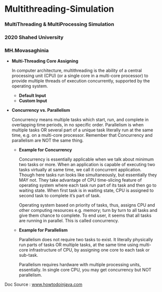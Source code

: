# Multithreading-Simulation

### MultiThreading & MultiProcessing Simulation
### 2020 Shahed University
### MH.Movasaghinia

- **Multi-Threading Core Assigning**

    In computer architecture, multithreading is the ability of a central processing unit (CPU) (or a single core in a multi-core processor) to provide multiple threads of execution concurrently, supported by the operating system.

  - **Default Input**
  - **Custom Input**
  
- **Concurrency vs. Parallelism**

    Concurrency means multiple tasks which start, run, and complete in overlapping time periods, in no specific order. Parallelism is when multiple tasks OR several part of a unique task literally run at the same time, e.g. on a multi-core processor. Remember that Concurrency and parallelism are NOT the same thing.

  - **Example for Concurrency**
  
      Concurrency is essentially applicable when we talk about minimum two tasks or more. When an application is capable of executing two tasks virtually at same time, we call it concurrent application. Though here tasks run looks like simultaneously, but essentially they MAY not. They take advantage of CPU time-slicing feature of operating system where each task run part of its task and then go to waiting state. When first task is in waiting state, CPU is assigned to second task to complete it’s part of task.

       Operating system based on priority of tasks, thus, assigns CPU and other computing resources e.g. memory; turn by turn to all tasks and give them chance to complete. To end user, it seems that all tasks are running in parallel. This is called concurrency.
  - **Example for Parallelism**
  
      Parallelism does not require two tasks to exist. It literally physically run parts of tasks OR multiple tasks, at the same time using multi-core infrastructure of CPU, by assigning one core to each task or sub-task.

      Parallelism requires hardware with multiple processing units, essentially. In single core CPU, you may get concurrency but NOT parallelism.

Doc Source : www.howtodoinjava.com
